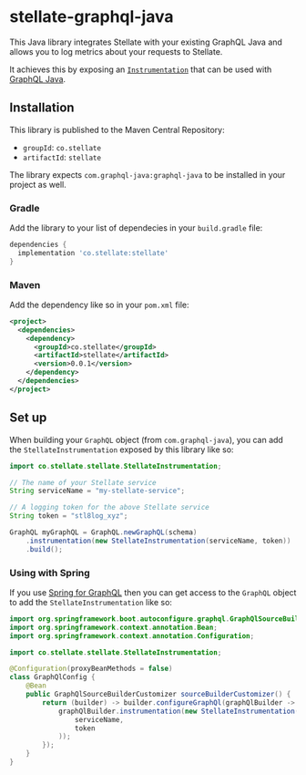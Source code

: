 # stellate-graphql-java

This Java library integrates Stellate with your existing GraphQL Java and allows you to log metrics about your requests to Stellate.

It achieves this by exposing an [`Instrumentation`](https://www.graphql-java.com/documentation/instrumentation) that can be used with [GraphQL Java](https://www.graphql-java.com/).

## Installation

This library is published to the Maven Central Repository:

- `groupId`: `co.stellate`
- `artifactId`: `stellate`

The library expects `com.graphql-java:graphql-java` to be installed in your project as well.

### Gradle

Add the library to your list of dependecies in your `build.gradle` file:

```gradle
dependencies {
  implementation 'co.stellate:stellate'
}
```

### Maven

Add the dependency like so in your `pom.xml` file:

```xml
<project>
  <dependencies>
    <dependency>
      <groupId>co.stellate</groupId>
      <artifactId>stellate</artifactId>
      <version>0.0.1</version>
    </dependency>
  </dependencies>
</project>
```

## Set up

When building your `GraphQL` object (from `com.graphql-java`), you can add the `StellateInstrumentation` exposed by this library like so:

```java
import co.stellate.stellate.StellateInstrumentation;

// The name of your Stellate service
String serviceName = "my-stellate-service";

// A logging token for the above Stellate service
String token = "stl8log_xyz";

GraphQL myGraphQL = GraphQL.newGraphQL(schema)
    .instrumentation(new StellateInstrumentation(serviceName, token))
    .build();
```

### Using with Spring

If you use [Spring for GraphQL](https://spring.io/projects/spring-graphql) then you can get access to the `GraphQL` object to add the `StellateInstrumentation` like so:

```java
import org.springframework.boot.autoconfigure.graphql.GraphQlSourceBuilderCustomizer;
import org.springframework.context.annotation.Bean;
import org.springframework.context.annotation.Configuration;

import co.stellate.stellate.StellateInstrumentation;

@Configuration(proxyBeanMethods = false)
class GraphQlConfig {
    @Bean
    public GraphQlSourceBuilderCustomizer sourceBuilderCustomizer() {
        return (builder) -> builder.configureGraphQl(graphQlBuilder -> {
            graphQlBuilder.instrumentation(new StellateInstrumentation(
                serviceName,
                token
            ));
        });
    }
}
```
